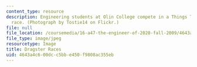 ```yaml
---
content_type: resource
description: Engineering students at Olin College compete in a Things That Go dragster
  race. (Photograph by Tostie14 on Flickr.)
file: null
file_location: /coursemedia/16-a47-the-engineer-of-2020-fall-2009/4643a4c600dcc5bbe450f9808ac355eb_16-a47f09-th.jpg
file_type: image/jpeg
resourcetype: Image
title: Dragster Races
uid: 4643a4c6-00dc-c5bb-e450-f9808ac355eb
---
```

